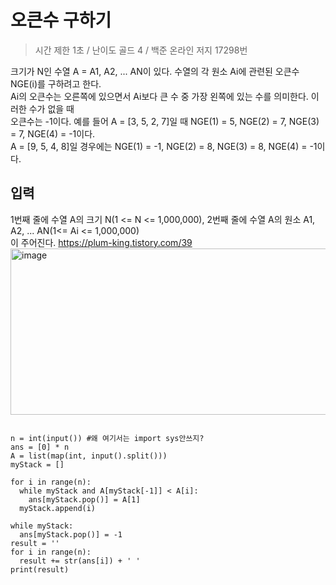 오큰수 구하기 
=============
> 시간 제한 1초 / 난이도 골드 4 / 백준 온라인 저지 17298번

크기가 N인 수열 A = A1, A2, ... AN이 있다. 수열의 각 원소 Ai에 관련된 오큰수 NGE(i)를 구하려고 한다.  
Ai의 오큰수는 오른쪽에 있으면서 Ai보다 큰 수 중 가장 왼쪽에 있는 수를 의미한다. 이러한 수가 없을 때  
오큰수는 -1이다. 예를 들어 A = [3, 5, 2, 7]일 때 NGE(1) = 5, NGE(2) = 7, NGE(3) = 7, NGE(4) = -1이다.  
A = [9, 5, 4, 8]일 경우에는 NGE(1) = -1, NGE(2) = 8, NGE(3) = 8, NGE(4) = -1이다.  

입력 
--------
1번째 줄에 수열 A의 크기 N(1 <= N <= 1,000,000), 2번째 줄에 수열 A의 원소 A1, A2, ... AN(1<= Ai <= 1,000,000)  
이 주어진다.
<https://plum-king.tistory.com/39>
 <img width="536" height="266" alt="image" src="https://github.com/user-attachments/assets/a512112f-5b2c-4eef-9aa9-7127c9ba3c8f" />

<pre>
<code>
n = int(input()) #왜 여기서는 import sys안쓰지? 
ans = [0] * n
A = list(map(int, input().split()))
myStack = []

for i in range(n):
  while myStack and A[myStack[-1]] < A[i]:
    ans[myStack.pop()] = A[1]
  myStack.append(i)

while myStack:
  ans[myStack.pop()] = -1
result = ''
for i in range(n):
  result += str(ans[i]) + ' '
print(result)
                                     
</code>
</pre>

